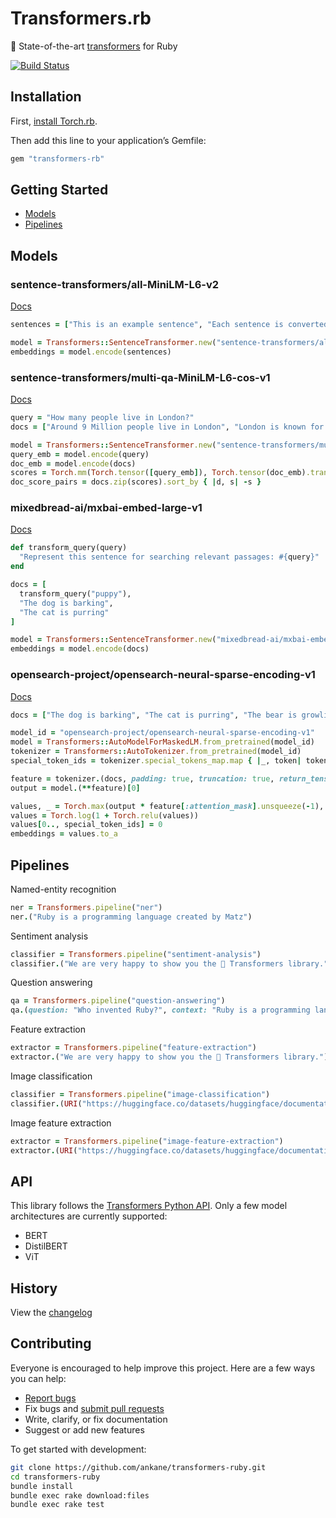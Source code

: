 # Transformers.rb

:slightly_smiling_face: State-of-the-art [transformers](https://github.com/huggingface/transformers) for Ruby

[![Build Status](https://github.com/ankane/transformers-ruby/actions/workflows/build.yml/badge.svg)](https://github.com/ankane/transformers-ruby/actions)

## Installation

First, [install Torch.rb](https://github.com/ankane/torch.rb#installation).

Then add this line to your application’s Gemfile:

```ruby
gem "transformers-rb"
```

## Getting Started

- [Models](#models)
- [Pipelines](#pipelines)

## Models

### sentence-transformers/all-MiniLM-L6-v2

[Docs](https://huggingface.co/sentence-transformers/all-MiniLM-L6-v2)

```ruby
sentences = ["This is an example sentence", "Each sentence is converted"]

model = Transformers::SentenceTransformer.new("sentence-transformers/all-MiniLM-L6-v2")
embeddings = model.encode(sentences)
```

### sentence-transformers/multi-qa-MiniLM-L6-cos-v1

[Docs](https://huggingface.co/sentence-transformers/multi-qa-MiniLM-L6-cos-v1)

```ruby
query = "How many people live in London?"
docs = ["Around 9 Million people live in London", "London is known for its financial district"]

model = Transformers::SentenceTransformer.new("sentence-transformers/multi-qa-MiniLM-L6-cos-v1")
query_emb = model.encode(query)
doc_emb = model.encode(docs)
scores = Torch.mm(Torch.tensor([query_emb]), Torch.tensor(doc_emb).transpose(0, 1))[0].cpu.to_a
doc_score_pairs = docs.zip(scores).sort_by { |d, s| -s }
```

### mixedbread-ai/mxbai-embed-large-v1

[Docs](https://huggingface.co/mixedbread-ai/mxbai-embed-large-v1)

```ruby
def transform_query(query)
  "Represent this sentence for searching relevant passages: #{query}"
end

docs = [
  transform_query("puppy"),
  "The dog is barking",
  "The cat is purring"
]

model = Transformers::SentenceTransformer.new("mixedbread-ai/mxbai-embed-large-v1")
embeddings = model.encode(docs)
```

### opensearch-project/opensearch-neural-sparse-encoding-v1

[Docs](https://huggingface.co/opensearch-project/opensearch-neural-sparse-encoding-v1)

```ruby
docs = ["The dog is barking", "The cat is purring", "The bear is growling"]

model_id = "opensearch-project/opensearch-neural-sparse-encoding-v1"
model = Transformers::AutoModelForMaskedLM.from_pretrained(model_id)
tokenizer = Transformers::AutoTokenizer.from_pretrained(model_id)
special_token_ids = tokenizer.special_tokens_map.map { |_, token| tokenizer.vocab[token] }

feature = tokenizer.(docs, padding: true, truncation: true, return_tensors: "pt", return_token_type_ids: false)
output = model.(**feature)[0]

values, _ = Torch.max(output * feature[:attention_mask].unsqueeze(-1), dim: 1)
values = Torch.log(1 + Torch.relu(values))
values[0.., special_token_ids] = 0
embeddings = values.to_a
```

## Pipelines

Named-entity recognition

```ruby
ner = Transformers.pipeline("ner")
ner.("Ruby is a programming language created by Matz")
```

Sentiment analysis

```ruby
classifier = Transformers.pipeline("sentiment-analysis")
classifier.("We are very happy to show you the 🤗 Transformers library.")
```

Question answering

```ruby
qa = Transformers.pipeline("question-answering")
qa.(question: "Who invented Ruby?", context: "Ruby is a programming language created by Matz")
```

Feature extraction

```ruby
extractor = Transformers.pipeline("feature-extraction")
extractor.("We are very happy to show you the 🤗 Transformers library.")
```

Image classification

```ruby
classifier = Transformers.pipeline("image-classification")
classifier.(URI("https://huggingface.co/datasets/huggingface/documentation-images/resolve/main/pipeline-cat-chonk.jpeg"))
```

Image feature extraction

```ruby
extractor = Transformers.pipeline("image-feature-extraction")
extractor.(URI("https://huggingface.co/datasets/huggingface/documentation-images/resolve/main/pipeline-cat-chonk.jpeg"))
```

## API

This library follows the [Transformers Python API](https://huggingface.co/docs/transformers/index). Only a few model architectures are currently supported:

- BERT
- DistilBERT
- ViT

## History

View the [changelog](https://github.com/ankane/transformers-ruby/blob/master/CHANGELOG.md)

## Contributing

Everyone is encouraged to help improve this project. Here are a few ways you can help:

- [Report bugs](https://github.com/ankane/transformers-ruby/issues)
- Fix bugs and [submit pull requests](https://github.com/ankane/transformers-ruby/pulls)
- Write, clarify, or fix documentation
- Suggest or add new features

To get started with development:

```sh
git clone https://github.com/ankane/transformers-ruby.git
cd transformers-ruby
bundle install
bundle exec rake download:files
bundle exec rake test
```
